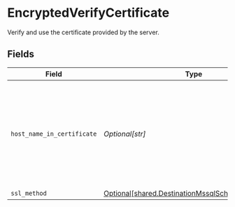 # EncryptedVerifyCertificate

Verify and use the certificate provided by the server.


## Fields

| Field                                                                                                                 | Type                                                                                                                  | Required                                                                                                              | Description                                                                                                           |
| --------------------------------------------------------------------------------------------------------------------- | --------------------------------------------------------------------------------------------------------------------- | --------------------------------------------------------------------------------------------------------------------- | --------------------------------------------------------------------------------------------------------------------- |
| `host_name_in_certificate`                                                                                            | *Optional[str]*                                                                                                       | :heavy_minus_sign:                                                                                                    | Specifies the host name of the server. The value of this property must match the subject property of the certificate. |
| `ssl_method`                                                                                                          | [Optional[shared.DestinationMssqlSchemasSslMethod]](../../models/shared/destinationmssqlschemassslmethod.md)          | :heavy_minus_sign:                                                                                                    | N/A                                                                                                                   |
